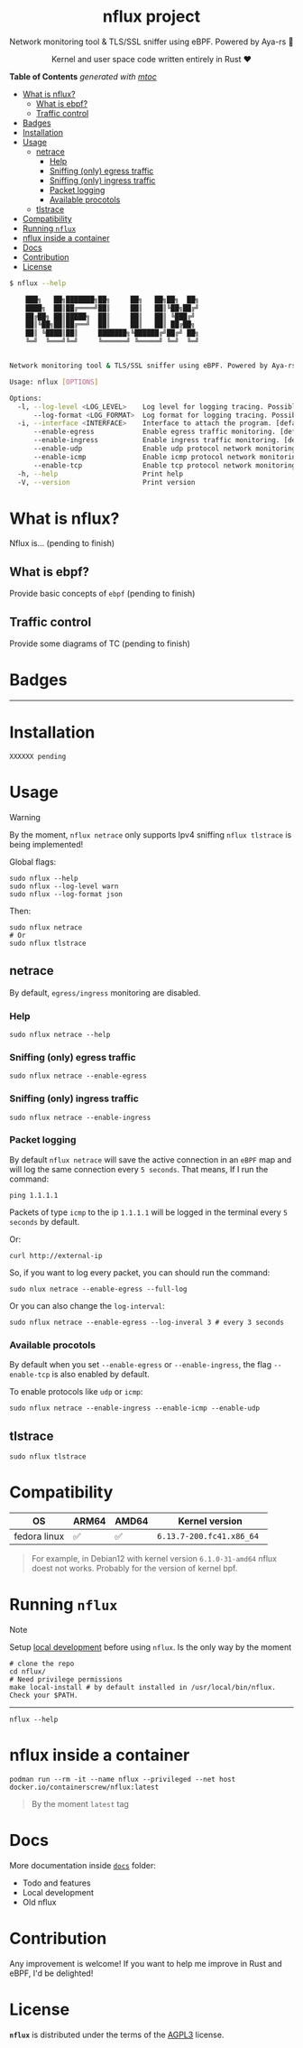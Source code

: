 <p align="center">
    <h1 align="center">nflux project</h1>
    <p align="center">Network monitoring tool & TLS/SSL sniffer using eBPF. Powered by Aya-rs 🐝</p>
    <p align="center">Kernel and user space code written entirely in Rust ❤</p>
</p>

<!-- START OF TOC !DO NOT EDIT THIS CONTENT MANUALLY-->
**Table of Contents**  *generated with [mtoc](https://github.com/containerscrew/mtoc)*
- [What is nflux?](#what-is-nflux)
  - [What is ebpf?](#what-is-ebpf)
  - [Traffic control](#traffic-control)
- [Badges](#badges)
- [Installation](#installation)
- [Usage](#usage)
  - [netrace](#netrace)
    - [Help](#help)
    - [Sniffing (only) egress traffic](#sniffing-only-egress-traffic)
    - [Sniffing (only) ingress traffic](#sniffing-only-ingress-traffic)
    - [Packet logging](#packet-logging)
    - [Available procotols](#available-procotols)
  - [tlstrace](#tlstrace)
- [Compatibility](#compatibility)
- [Running `nflux`](#running-nflux)
- [nflux inside a container](#nflux-inside-a-container)
- [Docs](#docs)
- [Contribution](#contribution)
- [License](#license)
<!-- END OF TOC -->


```bash
$ nflux --help

    ███╗   ██╗███████╗██╗     ██╗   ██╗██╗  ██╗
    ████╗  ██║██╔════╝██║     ██║   ██║╚██╗██╔╝
    ██╔██╗ ██║█████╗  ██║     ██║   ██║ ╚███╔╝
    ██║╚██╗██║██╔══╝  ██║     ██║   ██║ ██╔██╗
    ██║ ╚████║██║     ███████╗╚██████╔╝██╔╝ ██╗
    ╚═╝  ╚═══╝╚═╝     ╚══════╝ ╚═════╝ ╚═╝  ╚═╝


Network monitoring tool & TLS/SSL sniffer using eBPF. Powered by Aya-rs 🐝

Usage: nflux [OPTIONS]

Options:
  -l, --log-level <LOG_LEVEL>    Log level for logging tracing. Possible values: info, warn, trace, debug, error. [default: info]
      --log-format <LOG_FORMAT>  Log format for logging tracing. Possible values: text, json. [default: text]
  -i, --interface <INTERFACE>    Interface to attach the program. [default: proton0]
      --enable-egress            Enable egress traffic monitoring. [default: true]
      --enable-ingress           Enable ingress traffic monitoring. [default: false]
      --enable-udp               Enable udp protocol network monitoring. [default: false]
      --enable-icmp              Enable icmp protocol network monitoring. [default: false]
      --enable-tcp               Enable tcp protocol network monitoring. [default: true]
  -h, --help                     Print help
  -V, --version                  Print version
```


# What is nflux?

Nflux is... (pending to finish)

## What is ebpf?

Provide basic concepts of `ebpf` (pending to finish)

## Traffic control

Provide some diagrams of TC (pending to finish)

# Badges

---

# Installation

```shell
XXXXXX pending
```

# Usage

> [!WARNING]
> By the moment, `nflux netrace` only supports Ipv4 sniffing
> `nflux tlstrace` is being implemented!

Global flags:

```shell
sudo nflux --help
sudo nflux --log-level warn
sudo nflux --log-format json
```

Then:

```shell
sudo nflux netrace
# Or
sudo nflux tlstrace
```

## netrace

By default, `egress/ingress` monitoring are disabled.

### Help

```shell
sudo nflux netrace --help
```

### Sniffing (only) egress traffic

```shell
sudo nflux netrace --enable-egress
```

### Sniffing (only) ingress traffic

```shell
sudo nflux netrace --enable-ingress
```

### Packet logging

By default `nflux netrace` will save the active connection in an `eBPF` map and will log the same connection every `5 seconds`. That means, If I run the command:

```shell
ping 1.1.1.1
```

Packets of type `icmp` to the ip `1.1.1.1` will be logged in the terminal every `5 seconds` by default.

Or:

```shell
curl http://external-ip
```

So, if you want to log every packet, you can should run the command:

```shell
sudo nlux netrace --enable-egress --full-log
```

Or you can also change the `log-interval`:

```shell
sudo nflux netrace --enable-egress --log-inveral 3 # every 3 seconds
```

### Available procotols

By default when you set `--enable-egress` or `--enable-ingress`, the flag `--enable-tcp` is also enabled by default.

To enable protocols like `udp` or `icmp`:

```shell
sudo nflux netrace --enable-ingress --enable-icmp --enable-udp
```


## tlstrace

```shell
sudo nflux tlstrace
```

# Compatibility

|   OS    | ARM64 | AMD64 | Kernel version |
|---------|------|------|------|
| fedora linux   | ✅    | ✅  |`6.13.7-200.fc41.x86_64 ` |

> For example, in Debian12 with kernel version `6.1.0-31-amd64` nflux doest not works. Probably for the version of kernel bpf.


# Running `nflux`

> [!NOTE]
> Setup [local development](./docs/local_dev.md) before using `nflux`. Is the only way by the moment

```shell
# clone the repo
cd nflux/
# Need privilege permissions
make local-install # by default installed in /usr/local/bin/nflux. Check your $PATH.
```
---

```shell
nflux --help
```

# nflux inside a container

```shell
podman run --rm -it --name nflux --privileged --net host docker.io/containerscrew/nflux:latest
```

> By the moment `latest` tag

# Docs

More documentation inside [`docs`](./docs/) folder:

- Todo and features
- Local development
- Old nflux

# Contribution

Any improvement is welcome! If you want to help me improve in Rust and eBPF, I'd be delighted!

# License

**`nflux`** is distributed under the terms of the [AGPL3](./LICENSE) license.
